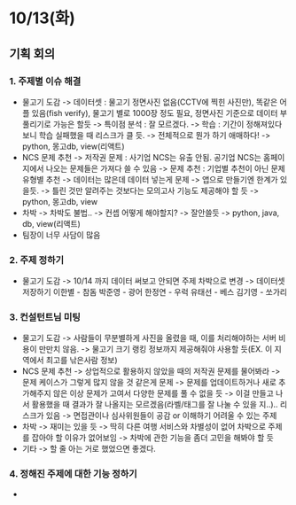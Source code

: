 # 10/13(화)
## 기획 회의
### 1. 주제별 이슈 해결
  - 물고기 도감 
	-> 데이터셋 : 물고기 정면사진 없음(CCTV에 찍힌 사진만), 똑같은 어플 있음(fish verify), 물고기 별로 1000장 정도 필요, 정면사진 기준으로 데이터 부풀리기로 가능은 할듯
	-> 특이점 분석 : 잘 모르겠다.
	-> 학습 : 기간이 정해져있다보니 학습 실패했을 때 리스크가 클 듯.
	-> 전체적으로 뭔가 하기 애매하다!
	-> python, 몽고db, view(리액트)
  - NCS 문제 추천
	-> 저작권 문제 : 사기업 NCS는 유출 안됨. 공기업 NCS는 홈페이지에서 나오는 문제들은 가져다 쓸 수 있음
	-> 문제 추천 : 기업별 추천이 아닌 문제 유형별 추천
	-> 데이터는 많은데 데이터 넣는게 문제
	-> 앱으로 만들기엔 한계가 있을듯.
	-> 틀린 것만 알려주는 것보다는 모의고사 기능도 제공해야 할 듯
	-> python, 몽고db, view
  - 차박
	-> 차박도 불법..
	-> 컨셉 어떻게 해야할지?
	-> 잘안쓸듯
	-> python, java, db, view(리액트)
  - 팀장이 너무 사담이 많음

### 2. 주제 정하기
  - 물고기 도감
	-> 10/14 까지 데이터 써보고 안되면 주제 차박으로 변경
	-> 데이터셋 저장하기
		이한별 - 참돔
		박준영 - 광어
		한정연 - 우럭
		유태선 - 베스
		김기영 - 쏘가리

### 3. 컨설턴트님 미팅
  - 물고기 도감
	-> 사람들이 무분별하게 사진을 올렸을 때, 이를 처리해야하는 서버 비용이 만만치 않음.
	-> 물고기 크기 랭킹 정보까지 제공해줘야 사용할 듯(EX. 이 지역에서 최고를 낚은사람 정보)
  - NCS 문제 추천
	-> 상업적으로 활용하지 않았을 때의 저작권 문제를 물어봐라
	-> 문제 케이스가 그렇게 많지 않을 것 같은게 문제
	-> 문제를 업데이트하거나 새로 추가해주지 않은 이상 문제가 고여서 다양한 문제를 풀 수 없을 듯
	-> 이걸 만들고 나서 활용했을 때 결과가 잘 나올지는 모르겠음(라벨/태그를 잘 나눌 수 있을 지..).. 리스크가 있음
	-> 면접관이나 심사위원들이 공감 or 이해하기 어려울 수 있는 주제
  - 차박
	-> 재미는 있을 듯
	-> 딱히 다른 여행 서비스와 차별성이 없어 차박으로 주제를 잡아야 할 이유가 없어보임
	-> 차박에 관한 기능을 좀더 고민을 해봐야 할 듯
  - 기타
	-> 할 줄 아는 거로 했었으면 좋겠다.

### 4. 정해진 주제에 대한 기능 정하기
  - 
